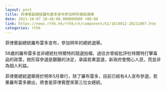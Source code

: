 ```yaml
---
layout: post
title: 菲律賓副總統羅布雷多宣布參加明年總統選舉
date: 2021-10-07 18:46:08.000000000 +08:00
link: https://news.rthk.hk/rthk/ch/component/k2/1614012-20211007.htm
categories: rthk
---
```


菲律賓副總統羅布雷多宣布，參加明年的總統選舉。

56歲的羅布雷多並非總統杜特爾特的競選拍檔，過往亦曾經批評杜特爾特打擊毒品的政策，她形容參選是艱難的決定，承諾若果當選，新政府會關心人民，而並非為個人利益。

菲律賓總統選舉將於明年5月舉行，除了羅布雷多，目前已經有4人宣布參選，若果羅布雷多勝出，將會是菲律賓歷來第三位女總統。
